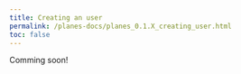 ```yaml
---
title: Creating an user
permalink: /planes-docs/planes_0.1.X_creating_user.html
toc: false
---
```


Comming soon!
